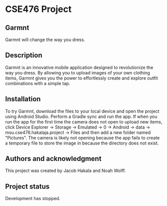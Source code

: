 # CSE476 Project

## Garmnt
Garmnt will change the way you dress.

## Description
Garmnt is an innovative mobile application designed to revolutionize the way you dress. By allowing you to upload images of your own clothing items, Garmnt gives you the power to effortlessly create and explore outfit combinations with a simple tap.

## Installation
To try Garmnt, download the files to your local device and open the project using Android Studio. Perform a Gradle sync and run the app. If when you run the app for the first time the camera does not open to upload new items, click Device Explorer -> Storage -> Emulated -> 0 -> Android -> data -> msu.cse476.hakalaja.project -> Files and then add a new folder named "Pictures". The camera is likely not opening because the app fails to create a temporary file to store the image in because the directory does not exist.

## Authors and acknowledgment
This project was created by Jacob Hakala and Noah Wolff.

## Project status
Development has stopped.
